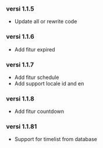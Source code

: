 ### versi 1.1.5

<ul>
  <li>Update all or rewrite code</li>
</ul>

### versi 1.1.6

<ul>
  <li>Add fitur expired</li>
</ul>

### versi 1.1.7

<ul>
  <li>Add fitur schedule</li>
  <li>Add support locale id and en</li>
</ul>

### versi 1.1.8

<ul>
  <li>Add fitur countdown</li>
</ul>

### versi 1.1.81

<ul>
  <li>Support for timelist from database</li>
</ul>
